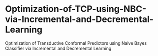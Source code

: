# Optimization-of-TCP-using-NBC-via-Incremental-and-Decremental-Learning
Optimization of Transductive Conformal Predictors using Naive Bayes Classifier via Incremental and Decremental Learning

